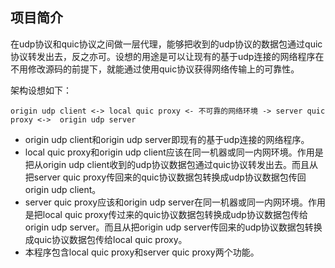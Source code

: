 ## 项目简介
在udp协议和quic协议之间做一层代理，能够把收到的udp协议的数据包通过quic协议转发出去，反之亦可。设想的用途是可以让现有的基于udp连接的网络程序在不用修改源码的前提下，就能通过使用quic协议获得网络传输上的可靠性。

架构设想如下：
```
origin udp client <-> local quic proxy <- 不可靠的网络环境 -> server quic proxy <->  origin udp server
```
* origin udp client和origin udp server即现有的基于udp连接的网络程序。
* local quic proxy和origin udp client应该在同一机器或同一内网环境。作用是把从origin udp client收到的udp协议数据包通过quic协议转发出去。而且从把server quic proxy传回来的quic协议数据包转换成udp协议数据包传回origin udp client。
* server quic proxy应该和origin udp server在同一机器或同一内网环境。作用是把local quic proxy传过来的quic协议数据包转换成udp协议数据包传给origin udp server。而且从把origin udp server传回来的udp协议数据包转换成quic协议数据包传给local quic proxy。
* 本程序包含local quic proxy和server quic proxy两个功能。